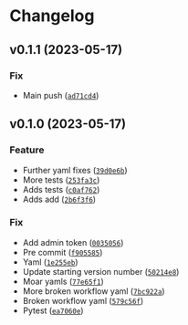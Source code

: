 # Changelog

<!--next-version-placeholder-->

## v0.1.1 (2023-05-17)
### Fix
* Main push ([`ad71cd4`](https://github.com/derekmiddlemiss/SuperAdd/commit/ad71cd422750854f06767b0d62e37ccadb339a4f))

## v0.1.0 (2023-05-17)
### Feature
* Further yaml fixes ([`39d0e6b`](https://github.com/derekmiddlemiss/SuperAdd/commit/39d0e6b5bab4773a1342c56131cd76a1546152d1))
* More tests ([`253fa3c`](https://github.com/derekmiddlemiss/SuperAdd/commit/253fa3c529d01ce33c33d97a7b0ce5540e225904))
* Adds tests ([`c0af762`](https://github.com/derekmiddlemiss/SuperAdd/commit/c0af7629a499148b3c0b50b44a755ae6ccbef735))
* Adds add ([`2b6f3f6`](https://github.com/derekmiddlemiss/SuperAdd/commit/2b6f3f64c7df9869c961f7d9e00cdb5dfbf08f98))

### Fix
* Add admin token ([`0035056`](https://github.com/derekmiddlemiss/SuperAdd/commit/0035056c29183762cfb6101e8af2efd3156a7935))
* Pre commit ([`f905585`](https://github.com/derekmiddlemiss/SuperAdd/commit/f90558560de4f3e4e07c9fd74a8e421c979817f2))
* Yaml ([`1e255eb`](https://github.com/derekmiddlemiss/SuperAdd/commit/1e255eb0c76a858f340b7ce718f64ade90b0a17d))
* Update starting version number ([`50214e8`](https://github.com/derekmiddlemiss/SuperAdd/commit/50214e8b125224b46df355421b61a4726046d950))
* Moar yamls ([`77e65f1`](https://github.com/derekmiddlemiss/SuperAdd/commit/77e65f128831d5b39fa0a5710d1a44eb29a87335))
* More broken workflow yaml ([`7bc922a`](https://github.com/derekmiddlemiss/SuperAdd/commit/7bc922a18d8756277753e0d27b97cbaca3604aa1))
* Broken workflow yaml ([`579c56f`](https://github.com/derekmiddlemiss/SuperAdd/commit/579c56f62cc43af9728e3a5b3c79304759c6c008))
* Pytest ([`ea7060e`](https://github.com/derekmiddlemiss/SuperAdd/commit/ea7060e6b867627eb3cca4e6c98e6ac5d633ef96))
